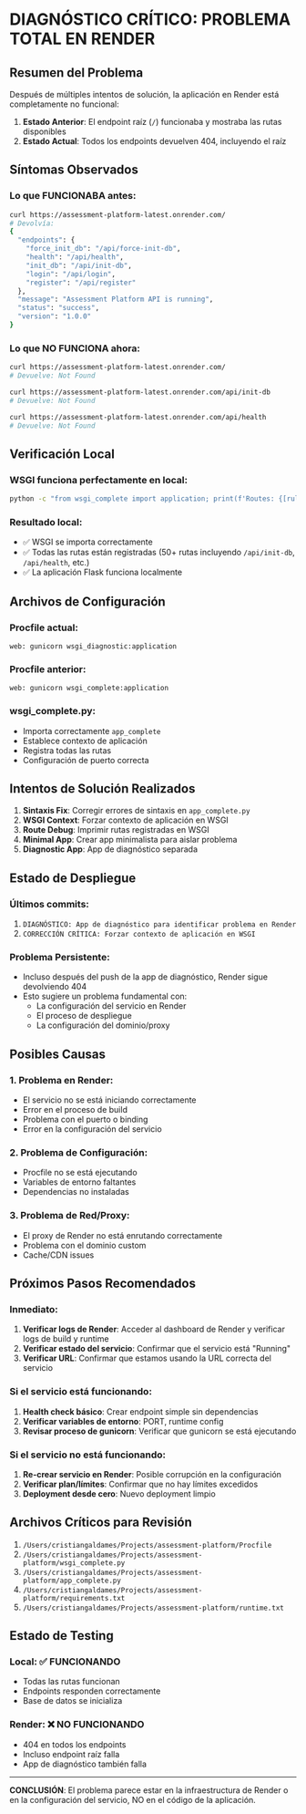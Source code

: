 # DIAGNÓSTICO CRÍTICO: PROBLEMA TOTAL EN RENDER

## Resumen del Problema
Después de múltiples intentos de solución, la aplicación en Render está completamente no funcional:

1. **Estado Anterior**: El endpoint raíz (`/`) funcionaba y mostraba las rutas disponibles
2. **Estado Actual**: Todos los endpoints devuelven 404, incluyendo el raíz

## Síntomas Observados

### Lo que FUNCIONABA antes:
```bash
curl https://assessment-platform-latest.onrender.com/
# Devolvía:
{
  "endpoints": {
    "force_init_db": "/api/force-init-db",
    "health": "/api/health", 
    "init_db": "/api/init-db",
    "login": "/api/login",
    "register": "/api/register"
  },
  "message": "Assessment Platform API is running",
  "status": "success",
  "version": "1.0.0"
}
```

### Lo que NO FUNCIONA ahora:
```bash
curl https://assessment-platform-latest.onrender.com/
# Devuelve: Not Found

curl https://assessment-platform-latest.onrender.com/api/init-db  
# Devuelve: Not Found

curl https://assessment-platform-latest.onrender.com/api/health
# Devuelve: Not Found
```

## Verificación Local

### WSGI funciona perfectamente en local:
```bash
python -c "from wsgi_complete import application; print(f'Routes: {[rule.rule for rule in application.url_map.iter_rules()]}')"
```

### Resultado local:
- ✅ WSGI se importa correctamente
- ✅ Todas las rutas están registradas (50+ rutas incluyendo `/api/init-db`, `/api/health`, etc.)
- ✅ La aplicación Flask funciona localmente

## Archivos de Configuración

### Procfile actual:
```
web: gunicorn wsgi_diagnostic:application
```

### Procfile anterior:
```
web: gunicorn wsgi_complete:application  
```

### wsgi_complete.py:
- Importa correctamente `app_complete`
- Establece contexto de aplicación
- Registra todas las rutas
- Configuración de puerto correcta

## Intentos de Solución Realizados

1. **Sintaxis Fix**: Corregir errores de sintaxis en `app_complete.py`
2. **WSGI Context**: Forzar contexto de aplicación en WSGI
3. **Route Debug**: Imprimir rutas registradas en WSGI
4. **Minimal App**: Crear app minimalista para aislar problema
5. **Diagnostic App**: App de diagnóstico separada

## Estado de Despliegue

### Últimos commits:
1. `DIAGNÓSTICO: App de diagnóstico para identificar problema en Render`
2. `CORRECCIÓN CRÍTICA: Forzar contexto de aplicación en WSGI`

### Problema Persistente:
- Incluso después del push de la app de diagnóstico, Render sigue devolviendo 404
- Esto sugiere un problema fundamental con:
  - La configuración del servicio en Render
  - El proceso de despliegue
  - La configuración del dominio/proxy

## Posibles Causas

### 1. Problema en Render:
- El servicio no se está iniciando correctamente
- Error en el proceso de build
- Problema con el puerto o binding
- Error en la configuración del servicio

### 2. Problema de Configuración:
- Procfile no se está ejecutando
- Variables de entorno faltantes
- Dependencias no instaladas

### 3. Problema de Red/Proxy:
- El proxy de Render no está enrutando correctamente
- Problema con el dominio custom
- Cache/CDN issues

## Próximos Pasos Recomendados

### Inmediato:
1. **Verificar logs de Render**: Acceder al dashboard de Render y verificar logs de build y runtime
2. **Verificar estado del servicio**: Confirmar que el servicio está "Running" 
3. **Verificar URL**: Confirmar que estamos usando la URL correcta del servicio

### Si el servicio está funcionando:
1. **Health check básico**: Crear endpoint simple sin dependencias
2. **Verificar variables de entorno**: PORT, runtime config
3. **Revisar proceso de gunicorn**: Verificar que gunicorn se está ejecutando

### Si el servicio no está funcionando:
1. **Re-crear servicio en Render**: Posible corrupción en la configuración
2. **Verificar plan/límites**: Confirmar que no hay límites excedidos
3. **Deployment desde cero**: Nuevo deployment limpio

## Archivos Críticos para Revisión

1. `/Users/cristiangaldames/Projects/assessment-platform/Procfile`
2. `/Users/cristiangaldames/Projects/assessment-platform/wsgi_complete.py`
3. `/Users/cristiangaldames/Projects/assessment-platform/app_complete.py`
4. `/Users/cristiangaldames/Projects/assessment-platform/requirements.txt`
5. `/Users/cristiangaldames/Projects/assessment-platform/runtime.txt`

## Estado de Testing

### Local: ✅ FUNCIONANDO
- Todas las rutas funcionan
- Endpoints responden correctamente
- Base de datos se inicializa

### Render: ❌ NO FUNCIONANDO
- 404 en todos los endpoints
- Incluso endpoint raíz falla
- App de diagnóstico también falla

---
**CONCLUSIÓN**: El problema parece estar en la infraestructura de Render o en la configuración del servicio, NO en el código de la aplicación.
